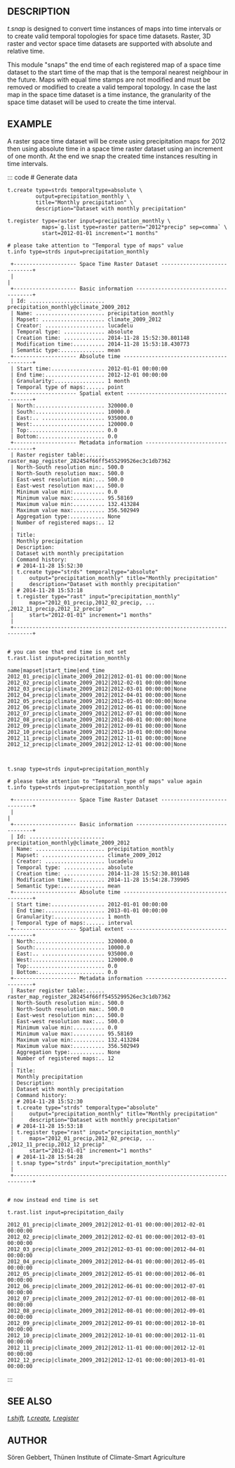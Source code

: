## DESCRIPTION

*t.snap* is designed to convert time instances of maps into time
intervals or to create valid temporal topologies for space time
datasets. Raster, 3D raster and vector space time datasets are supported
with absolute and relative time.

This module \"snaps\" the end time of each registered map of a space
time dataset to the start time of the map that is the temporal nearest
neighbour in the future. Maps with equal time stamps are not modified
and must be removed or modified to create a valid temporal topology. In
case the last map in the space time dataset is a time instance, the
granularity of the space time dataset will be used to create the time
interval.

## EXAMPLE

A raster space time dataset will be create using precipitation maps for
2012 then using absolute time in a space time raster dataset using an
increment of one month. At the end we snap the created time instances
resulting in time intervals.

::: code
    # Generate data

    t.create type=strds temporaltype=absolute \
             output=precipitation_monthly \
             title="Monthly precipitation" \
             description="Dataset with monthly precipitation"

    t.register type=raster input=precipitation_monthly \
               maps=`g.list type=raster pattern="2012*precip" sep=comma` \
               start=2012-01-01 increment="1 months"

    # please take attention to "Temporal type of maps" value
    t.info type=strds input=precipitation_monthly

     +-------------------- Space Time Raster Dataset -----------------------------+
     |                                                                            |
     +-------------------- Basic information -------------------------------------+
     | Id: ........................ precipitation_monthly@climate_2009_2012
     | Name: ...................... precipitation_monthly
     | Mapset: .................... climate_2009_2012
     | Creator: ................... lucadelu
     | Temporal type: ............. absolute
     | Creation time: ............. 2014-11-28 15:52:30.801148
     | Modification time:.......... 2014-11-28 15:53:18.430773
     | Semantic type:.............. mean
     +-------------------- Absolute time -----------------------------------------+
     | Start time:................. 2012-01-01 00:00:00
     | End time:................... 2012-12-01 00:00:00
     | Granularity:................ 1 month
     | Temporal type of maps:...... point
     +-------------------- Spatial extent ----------------------------------------+
     | North:...................... 320000.0
     | South:...................... 10000.0
     | East:.. .................... 935000.0
     | West:....................... 120000.0
     | Top:........................ 0.0
     | Bottom:..................... 0.0
     +-------------------- Metadata information ----------------------------------+
     | Raster register table:...... raster_map_register_282454f66ff5455299526ec3c1db7362
     | North-South resolution min:. 500.0
     | North-South resolution max:. 500.0
     | East-west resolution min:... 500.0
     | East-west resolution max:... 500.0
     | Minimum value min:.......... 0.0
     | Minimum value max:.......... 95.58169
     | Maximum value min:.......... 132.413284
     | Maximum value max:.......... 356.502949
     | Aggregation type:........... None
     | Number of registered maps:.. 12
     |
     | Title:
     | Monthly precipitation
     | Description:
     | Dataset with monthly precipitation
     | Command history:
     | # 2014-11-28 15:52:30
     | t.create type="strds" temporaltype="absolute"
     |     output="precipitation_monthly" title="Monthly precipitation"
     |     description="Dataset with monthly precipitation"
     | # 2014-11-28 15:53:18
     | t.register type="rast" input="precipitation_monthly"
     |     maps="2012_01_precip,2012_02_precip, ... ,2012_11_precip,2012_12_precip"
     |     start="2012-01-01" increment="1 months"
     |
     +----------------------------------------------------------------------------+


    # you can see that end time is not set
    t.rast.list input=precipitation_monthly

    name|mapset|start_time|end_time
    2012_01_precip|climate_2009_2012|2012-01-01 00:00:00|None
    2012_02_precip|climate_2009_2012|2012-02-01 00:00:00|None
    2012_03_precip|climate_2009_2012|2012-03-01 00:00:00|None
    2012_04_precip|climate_2009_2012|2012-04-01 00:00:00|None
    2012_05_precip|climate_2009_2012|2012-05-01 00:00:00|None
    2012_06_precip|climate_2009_2012|2012-06-01 00:00:00|None
    2012_07_precip|climate_2009_2012|2012-07-01 00:00:00|None
    2012_08_precip|climate_2009_2012|2012-08-01 00:00:00|None
    2012_09_precip|climate_2009_2012|2012-09-01 00:00:00|None
    2012_10_precip|climate_2009_2012|2012-10-01 00:00:00|None
    2012_11_precip|climate_2009_2012|2012-11-01 00:00:00|None
    2012_12_precip|climate_2009_2012|2012-12-01 00:00:00|None



    t.snap type=strds input=precipitation_monthly

    # please take attention to "Temporal type of maps" value again
    t.info type=strds input=precipitation_monthly

     +-------------------- Space Time Raster Dataset -----------------------------+
     |                                                                            |
     +-------------------- Basic information -------------------------------------+
     | Id: ........................ precipitation_monthly@climate_2009_2012
     | Name: ...................... precipitation_monthly
     | Mapset: .................... climate_2009_2012
     | Creator: ................... lucadelu
     | Temporal type: ............. absolute
     | Creation time: ............. 2014-11-28 15:52:30.801148
     | Modification time:.......... 2014-11-28 15:54:28.739905
     | Semantic type:.............. mean
     +-------------------- Absolute time -----------------------------------------+
     | Start time:................. 2012-01-01 00:00:00
     | End time:................... 2013-01-01 00:00:00
     | Granularity:................ 1 month
     | Temporal type of maps:...... interval
     +-------------------- Spatial extent ----------------------------------------+
     | North:...................... 320000.0
     | South:...................... 10000.0
     | East:.. .................... 935000.0
     | West:....................... 120000.0
     | Top:........................ 0.0
     | Bottom:..................... 0.0
     +-------------------- Metadata information ----------------------------------+
     | Raster register table:...... raster_map_register_282454f66ff5455299526ec3c1db7362
     | North-South resolution min:. 500.0
     | North-South resolution max:. 500.0
     | East-west resolution min:... 500.0
     | East-west resolution max:... 500.0
     | Minimum value min:.......... 0.0
     | Minimum value max:.......... 95.58169
     | Maximum value min:.......... 132.413284
     | Maximum value max:.......... 356.502949
     | Aggregation type:........... None
     | Number of registered maps:.. 12
     |
     | Title:
     | Monthly precipitation
     | Description:
     | Dataset with monthly precipitation
     | Command history:
     | # 2014-11-28 15:52:30
     | t.create type="strds" temporaltype="absolute"
     |     output="precipitation_monthly" title="Monthly precipitation"
     |     description="Dataset with monthly precipitation"
     | # 2014-11-28 15:53:18
     | t.register type="rast" input="precipitation_monthly"
     |     maps="2012_01_precip,2012_02_precip, ... ,2012_11_precip,2012_12_precip"
     |     start="2012-01-01" increment="1 months"
     | # 2014-11-28 15:54:28
     | t.snap type="strds" input="precipitation_monthly"
     |
     +----------------------------------------------------------------------------+


    # now instead end time is set

    t.rast.list input=precipitation_daily

    2012_01_precip|climate_2009_2012|2012-01-01 00:00:00|2012-02-01 00:00:00
    2012_02_precip|climate_2009_2012|2012-02-01 00:00:00|2012-03-01 00:00:00
    2012_03_precip|climate_2009_2012|2012-03-01 00:00:00|2012-04-01 00:00:00
    2012_04_precip|climate_2009_2012|2012-04-01 00:00:00|2012-05-01 00:00:00
    2012_05_precip|climate_2009_2012|2012-05-01 00:00:00|2012-06-01 00:00:00
    2012_06_precip|climate_2009_2012|2012-06-01 00:00:00|2012-07-01 00:00:00
    2012_07_precip|climate_2009_2012|2012-07-01 00:00:00|2012-08-01 00:00:00
    2012_08_precip|climate_2009_2012|2012-08-01 00:00:00|2012-09-01 00:00:00
    2012_09_precip|climate_2009_2012|2012-09-01 00:00:00|2012-10-01 00:00:00
    2012_10_precip|climate_2009_2012|2012-10-01 00:00:00|2012-11-01 00:00:00
    2012_11_precip|climate_2009_2012|2012-11-01 00:00:00|2012-12-01 00:00:00
    2012_12_precip|climate_2009_2012|2012-12-01 00:00:00|2013-01-01 00:00:00
:::

## SEE ALSO

*[t.shift](t.shift.html), [t.create](t.create.html),
[t.register](t.register.html)*

## AUTHOR

Sören Gebbert, Thünen Institute of Climate-Smart Agriculture
